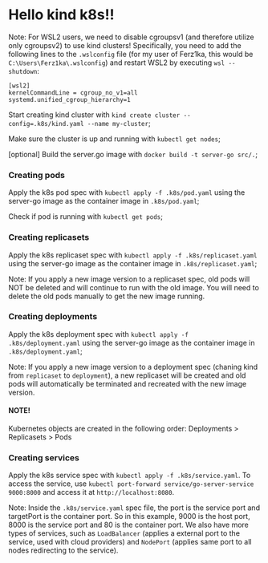 # Hello kind k8s!!

Note: For WSL2 users, we need to disable cgroupsv1 (and therefore utilize only cgroupsv2) to use kind clusters! Specifically, you need to add the following lines to the `.wslconfig` file (for my user of Ferz1ka, this would be `C:\Users\Ferz1ka\.wslconfig`) and restart WSL2 by executing `wsl --shutdown`: 

```
[wsl2]
kernelCommandLine = cgroup_no_v1=all systemd.unified_cgroup_hierarchy=1
```

Start creating kind cluster with `kind create cluster --config=.k8s/kind.yaml --name my-cluster`;

Make sure the cluster is up and running with `kubectl get nodes`;

[optional] Build the server.go image with `docker build -t server-go src/.`;

### Creating pods

Apply the k8s pod spec with `kubectl apply -f .k8s/pod.yaml` using the server-go image as the container image in `.k8s/pod.yaml`;

Check if pod is running with `kubectl get pods`;

### Creating replicasets

Apply the k8s replicaset spec with `kubectl apply -f .k8s/replicaset.yaml` using the server-go image as the container image in `.k8s/replicaset.yaml`;

Note: If you apply a new image version to a replicaset spec, old pods will NOT be deleted and will continue to run with the old image. You will need to delete the old pods manually to get the new image running.

### Creating deployments

Apply the k8s deployment spec with `kubectl apply -f .k8s/deployment.yaml` using the server-go image as the container image in `.k8s/deployment.yaml`;

Note: If you apply a new image version to a deployment spec (chaning kind from `replicaset` to `deployment`), a new replicaset will be created and old pods will automatically be terminated and recreated with the new image version.

#### NOTE! 

Kubernetes objects are created in the following order: Deployments > Replicasets > Pods

### Creating services

Apply the k8s service spec with `kubectl apply -f .k8s/service.yaml`. To access the service, use `kubectl port-forward service/go-server-service 9000:8000` and access it at `http://localhost:8080`.

Note: Inside the `.k8s/service.yaml` spec file, the port is the service port and targetPort is the container port. So in this example, 9000 is the host port, 8000 is the service port and 80 is the container port. We also have more types of services, such as `LoadBalancer` (applies a external port to the service, used with cloud providers) and `NodePort` (applies same port to all nodes redirecting to the service).